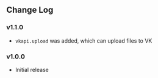## Change Log

### v1.1.0
* `vkapi.upload` was added, which can upload files to VK

### v1.0.0
* Initial release
